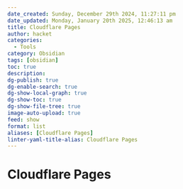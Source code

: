 ```yaml
---
date_created: Sunday, December 29th 2024, 11:27:11 pm
date_updated: Monday, January 20th 2025, 12:46:13 am
title: Cloudflare Pages
author: hacket
categories:
  - Tools
category: Obsidian
tags: [obsidian]
toc: true
description: 
dg-publish: true
dg-enable-search: true
dg-show-local-graph: true
dg-show-toc: true
dg-show-file-tree: true
image-auto-upload: true
feed: show
format: list
aliases: [Cloudflare Pages]
linter-yaml-title-alias: Cloudflare Pages
---
```


# Cloudflare Pages

